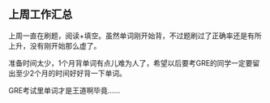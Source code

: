 ## 上周工作汇总

上周一直在刷题，阅读+填空。虽然单词刚开始背，不过题刷过了正确率还是有所上升，没有刚开始那么虚了。


准备时间太少，1个月背单词有点儿难为人了，希望以后要考GRE的同学一定要留出至少2个月的时间好好背一下单词。

GRE考试里单词才是王道啊毕竟……

